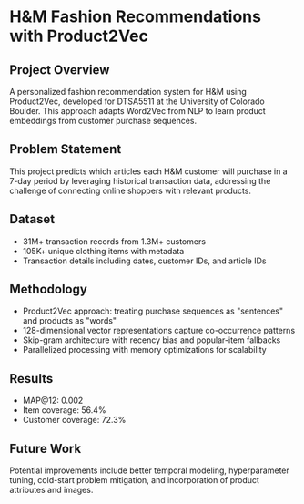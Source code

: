 # H&M Fashion Recommendations with Product2Vec

## Project Overview
A personalized fashion recommendation system for H&M using Product2Vec, developed for DTSA5511 at the University of Colorado Boulder. This approach adapts Word2Vec from NLP to learn product embeddings from customer purchase sequences.

## Problem Statement
This project predicts which articles each H&M customer will purchase in a 7-day period by leveraging historical transaction data, addressing the challenge of connecting online shoppers with relevant products.

## Dataset
- 31M+ transaction records from 1.3M+ customers
- 105K+ unique clothing items with metadata
- Transaction details including dates, customer IDs, and article IDs

## Methodology
- Product2Vec approach: treating purchase sequences as "sentences" and products as "words"
- 128-dimensional vector representations capture co-occurrence patterns
- Skip-gram architecture with recency bias and popular-item fallbacks
- Parallelized processing with memory optimizations for scalability

## Results
- MAP@12: 0.002
- Item coverage: 56.4%
- Customer coverage: 72.3%

## Future Work
Potential improvements include better temporal modeling, hyperparameter tuning, cold-start problem mitigation, and incorporation of product attributes and images.
